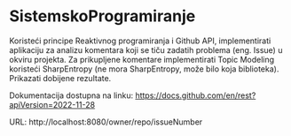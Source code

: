 # SistemskoProgramiranje
 
Koristeći principe Reaktivnog programiranja i Github API, implementirati aplikaciju za analizu 
komentara koji se tiču zadatih problema (eng. Issue) u okviru projekta. Za prikupljene komentare 
implementirati Topic Modeling koristeći SharpEntropy (ne mora SharpEntropy, može bilo koja biblioteka). Prikazati dobijene rezultate.

Dokumentacija dostupna na linku: https://docs.github.com/en/rest?apiVersion=2022-11-28

URL: http://localhost:8080/owner/repo/issueNumber